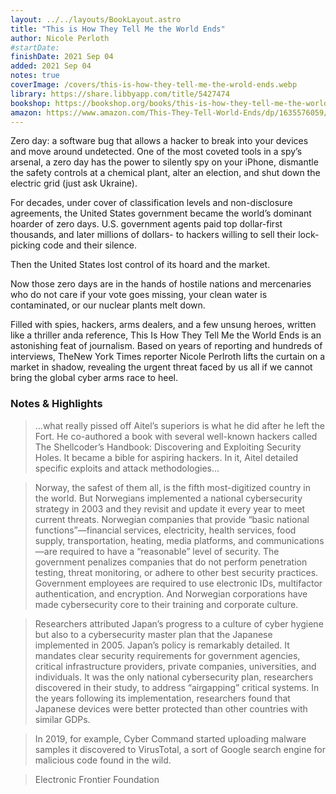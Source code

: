 ```yaml
---
layout: ../../layouts/BookLayout.astro
title: "This is How They Tell Me the World Ends"
author: Nicole Perloth
#startDate:
finishDate: 2021 Sep 04
added: 2021 Sep 04
notes: true
coverImage: /covers/this-is-how-they-tell-me-the-wrold-ends.webp
library: https://share.libbyapp.com/title/5427474
bookshop: https://bookshop.org/books/this-is-how-they-tell-me-the-world-ends-the-cyberweapons-arms-race-9781635578492/9781635576054
amazon: https://www.amazon.com/This-They-Tell-World-Ends/dp/1635576059/
---
```


Zero day: a software bug that allows a hacker to break into your devices and move around undetected. One of the most coveted tools in a spy’s arsenal, a zero day has the power to silently spy on your iPhone, dismantle the safety controls at a chemical plant, alter an election, and shut down the electric grid (just ask Ukraine).

For decades, under cover of classification levels and non-disclosure agreements, the United States government became the world’s dominant hoarder of zero days. U.S. government agents paid top dollar-first thousands, and later millions of dollars- to hackers willing to sell their lock-picking code and their silence.

Then the United States lost control of its hoard and the market.

Now those zero days are in the hands of hostile nations and mercenaries who do not care if your vote goes missing, your clean water is contaminated, or our nuclear plants melt down.

Filled with spies, hackers, arms dealers, and a few unsung heroes, written like a thriller anda reference, This Is How They Tell Me the World Ends is an astonishing feat of journalism. Based on years of reporting and hundreds of interviews, TheNew York Times reporter Nicole Perlroth lifts the curtain on a market in shadow, revealing the urgent threat faced by us all if we cannot bring the global cyber arms race to heel.

### Notes & Highlights
> …what really pissed off Aitel’s superiors is what he did after he left the Fort. He co-authored a book with several well-known hackers called The Shellcoder’s Handbook: Discovering and Exploiting Security Holes. It became a bible for aspiring hackers. In it, Aitel detailed specific exploits and attack methodologies…

> Norway, the safest of them all, is the fifth most-digitized country in the world. But Norwegians implemented a national cybersecurity strategy in 2003 and they revisit and update it every year to meet current threats. Norwegian companies that provide “basic national functions”—financial services, electricity, health services, food supply, transportation, heating, media platforms, and communications—are required to have a “reasonable” level of security. The government penalizes companies that do not perform penetration testing, threat monitoring, or adhere to other best security practices. Government employees are required to use electronic IDs, multifactor authentication, and encryption. And Norwegian corporations have made cybersecurity core to their training and corporate culture.

> Researchers attributed Japan’s progress to a culture of cyber hygiene but also to a cybersecurity master plan that the Japanese implemented in 2005. Japan’s policy is remarkably detailed. It mandates clear security requirements for government agencies, critical infrastructure providers, private companies, universities, and individuals. It was the only national cybersecurity plan, researchers discovered in their study, to address “airgapping” critical systems. In the years following its implementation, researchers found that Japanese devices were better protected than other countries with similar GDPs.

> In 2019, for example, Cyber Command started uploading malware samples it discovered to VirusTotal, a sort of Google search engine for malicious code found in the wild.

> Electronic Frontier Foundation  
